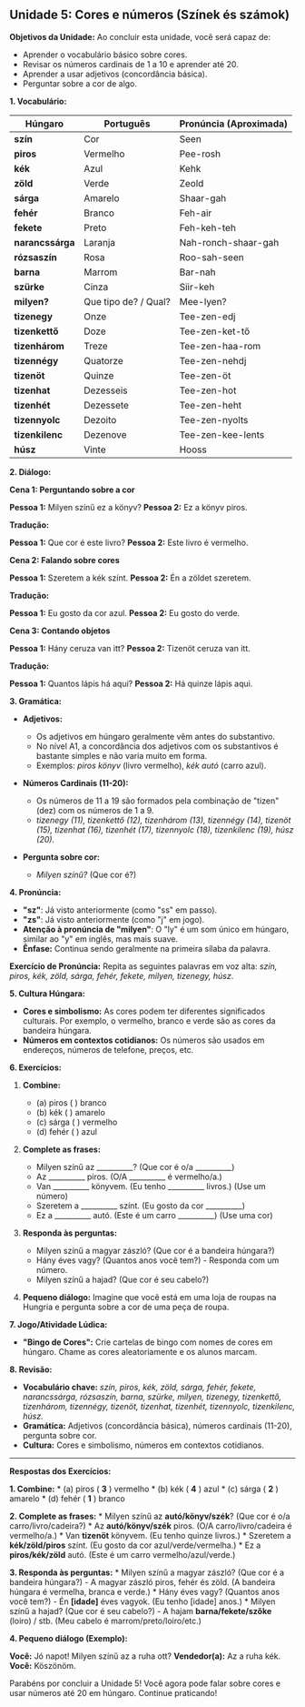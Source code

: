 ## Unidade 5: Cores e números (Színek és számok)

**Objetivos da Unidade:** Ao concluir esta unidade, você será capaz de:

* Aprender o vocabulário básico sobre cores.
* Revisar os números cardinais de 1 a 10 e aprender até 20.
* Aprender a usar adjetivos (concordância básica).
* Perguntar sobre a cor de algo.

**1. Vocabulário:**

| Húngaro      | Português        | Pronúncia (Aproximada) |
| ------------ | ----------------- | --------------------- |
| **szín** | Cor               | Seen                  |
| **piros** | Vermelho          | Pee-rosh              |
| **kék** | Azul              | Kehk                  |
| **zöld** | Verde             | Zeold                 |
| **sárga** | Amarelo           | Shaar-gah             |
| **fehér** | Branco            | Feh-air               |
| **fekete** | Preto             | Feh-keh-teh           |
| **narancssárga** | Laranja           | Nah-ronch-shaar-gah    |
| **rózsaszín** | Rosa              | Roo-sah-seen           |
| **barna** | Marrom            | Bar-nah               |
| **szürke** | Cinza             | Siir-keh              |
| **milyen?** | Que tipo de? / Qual? | Mee-lyen?             |
| **tizenegy** | Onze              | Tee-zen-edj           |
| **tizenkettő** | Doze              | Tee-zen-ket-tő        |
| **tizenhárom** | Treze             | Tee-zen-haa-rom        |
| **tizennégy** | Quatorze          | Tee-zen-nehdj          |
| **tizenöt** | Quinze            | Tee-zen-öt             |
| **tizenhat** | Dezesseis         | Tee-zen-hot            |
| **tizenhét** | Dezessete         | Tee-zen-heht           |
| **tizennyolc** | Dezoito           | Tee-zen-nyolts         |
| **tizenkilenc** | Dezenove          | Tee-zen-kee-lents      |
| **húsz** | Vinte             | Hooss                 |

**2. Diálogo:**

**Cena 1: Perguntando sobre a cor**

**Pessoa 1:** Milyen színű ez a könyv?
**Pessoa 2:** Ez a könyv piros.

**Tradução:**

**Pessoa 1:** Que cor é este livro?
**Pessoa 2:** Este livro é vermelho.

**Cena 2: Falando sobre cores**

**Pessoa 1:** Szeretem a kék színt.
**Pessoa 2:** Én a zöldet szeretem.

**Tradução:**

**Pessoa 1:** Eu gosto da cor azul.
**Pessoa 2:** Eu gosto do verde.

**Cena 3: Contando objetos**

**Pessoa 1:** Hány ceruza van itt?
**Pessoa 2:** Tizenöt ceruza van itt.

**Tradução:**

**Pessoa 1:** Quantos lápis há aqui?
**Pessoa 2:** Há quinze lápis aqui.

**3. Gramática:**

* **Adjetivos:**
    * Os adjetivos em húngaro geralmente vêm antes do substantivo.
    * No nível A1, a concordância dos adjetivos com os substantivos é bastante simples e não varia muito em forma.
    * Exemplos: *piros könyv* (livro vermelho), *kék autó* (carro azul).

* **Números Cardinais (11-20):**
    * Os números de 11 a 19 são formados pela combinação de "tizen" (dez) com os números de 1 a 9.
    * *tizenegy (11), tizenkettő (12), tizenhárom (13), tizennégy (14), tizenöt (15), tizenhat (16), tizenhét (17), tizennyolc (18), tizenkilenc (19), húsz (20).*

* **Pergunta sobre cor:**
    * *Milyen színű?* (Que cor é?)

**4. Pronúncia:**

* **"sz"**: Já visto anteriormente (como "ss" em passo).
* **"zs"**: Já visto anteriormente (como "j" em jogo).
* **Atenção à pronúncia de "milyen"**: O "ly" é um som único em húngaro, similar ao "y" em inglês, mas mais suave.
* **Ênfase:** Continua sendo geralmente na primeira sílaba da palavra.

**Exercício de Pronúncia:** Repita as seguintes palavras em voz alta: *szín, piros, kék, zöld, sárga, fehér, fekete, milyen, tizenegy, húsz*.

**5. Cultura Húngara:**

* **Cores e simbolismo:** As cores podem ter diferentes significados culturais. Por exemplo, o vermelho, branco e verde são as cores da bandeira húngara.
* **Números em contextos cotidianos:** Os números são usados em endereços, números de telefone, preços, etc.

**6. Exercícios:**

1.  **Combine:**
    * (a) piros  ( ) branco
    * (b) kék    ( ) amarelo
    * (c) sárga  ( ) vermelho
    * (d) fehér  ( ) azul

2.  **Complete as frases:**
    * Milyen színű az __________? (Que cor é o/a __________)
    * Az __________ piros. (O/A __________ é vermelho/a.)
    * Van __________ könyvem. (Eu tenho __________ livros.) (Use um número)
    * Szeretem a __________ színt. (Eu gosto da cor __________)
    * Ez a __________ autó. (Este é um carro __________) (Use uma cor)

3.  **Responda às perguntas:**
    * Milyen színű a magyar zászló? (Que cor é a bandeira húngara?)
    * Hány éves vagy? (Quantos anos você tem?) - Responda com um número.
    * Milyen színű a hajad? (Que cor é seu cabelo?)

4.  **Pequeno diálogo:** Imagine que você está em uma loja de roupas na Hungria e pergunta sobre a cor de uma peça de roupa.

**7. Jogo/Atividade Lúdica:**

* **"Bingo de Cores":** Crie cartelas de bingo com nomes de cores em húngaro. Chame as cores aleatoriamente e os alunos marcam.

**8. Revisão:**

* **Vocabulário chave:** *szín, piros, kék, zöld, sárga, fehér, fekete, narancssárga, rózsaszín, barna, szürke, milyen, tizenegy, tizenkettő, tizenhárom, tizennégy, tizenöt, tizenhat, tizenhét, tizennyolc, tizenkilenc, húsz.*
* **Gramática:** Adjetivos (concordância básica), números cardinais (11-20), pergunta sobre cor.
* **Cultura:** Cores e simbolismo, números em contextos cotidianos.

---

**Respostas dos Exercícios:**

**1. Combine:**
    * (a) piros ( **3** ) vermelho
    * (b) kék ( **4** ) azul
    * (c) sárga ( **2** ) amarelo
    * (d) fehér ( **1** ) branco

**2. Complete as frases:**
    * Milyen színű az **autó/könyv/szék**? (Que cor é o/a carro/livro/cadeira?)
    * Az **autó/könyv/szék** piros. (O/A carro/livro/cadeira é vermelho/a.)
    * Van **tizenöt** könyvem. (Eu tenho quinze livros.)
    * Szeretem a **kék/zöld/piros** színt. (Eu gosto da cor azul/verde/vermelha.)
    * Ez a **piros/kék/zöld** autó. (Este é um carro vermelho/azul/verde.)

**3. Responda às perguntas:**
    * Milyen színű a magyar zászló? (Que cor é a bandeira húngara?) - A magyar zászló piros, fehér és zöld. (A bandeira húngara é vermelha, branca e verde.)
    * Hány éves vagy? (Quantos anos você tem?) - Én **[idade]** éves vagyok. (Eu tenho \[idade] anos.)
    * Milyen színű a hajad? (Que cor é seu cabelo?) - A hajam **barna/fekete/szőke** (loiro) / stb. (Meu cabelo é marrom/preto/loiro/etc.)

**4. Pequeno diálogo (Exemplo):**

**Você:** Jó napot! Milyen színű az a ruha ott?
**Vendedor(a):** Az a ruha kék.
**Você:** Köszönöm.

Parabéns por concluir a Unidade 5! Você agora pode falar sobre cores e usar números até 20 em húngaro. Continue praticando!
